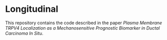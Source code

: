 # Longitudinal
This repository contains the code described in the paper *Plasma Membrane TRPV4 Localization as a Mechanosensitive Prognostic Biomarker in Ductal Carcinoma In Situ*.
